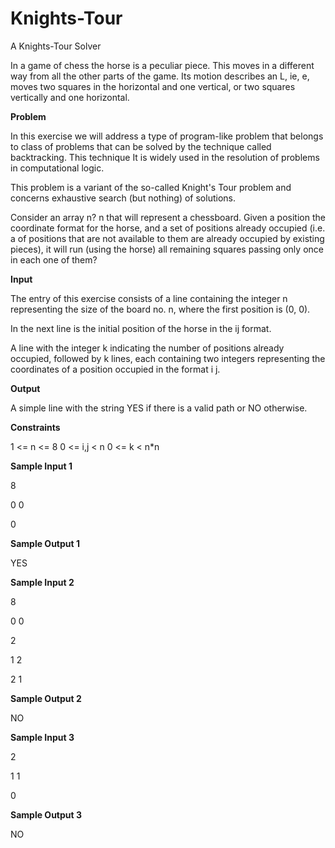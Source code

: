# Knights-Tour
A Knights-Tour Solver

In a game of chess the horse is a peculiar piece. This moves in a different way from all
the other parts of the game. Its motion describes an L, ie, e, moves two squares in the
horizontal and one vertical, or two squares vertically and one horizontal.

**Problem**


In this exercise we will address a type of program-like problem that belongs to
class of problems that can be solved by the technique called backtracking. This technique
It is widely used in the resolution of problems in computational logic.

This problem is a variant of the so-called Knight's Tour problem and concerns
exhaustive search (but nothing) of solutions.

Consider an array n? n that will represent a chessboard. Given a position
the coordinate format for the horse, and a set of positions already occupied (i.e. a
of positions that are not available to them are already occupied by existing pieces), it will
run (using the horse) all remaining squares passing only once in each
one of them?

**Input**

The entry of this exercise consists of a line containing the integer n representing the size
of the board no. n, where the first position is (0, 0).

In the next line is the initial position of the horse in the ij format.

A line with the integer k indicating the number of positions already occupied, followed by k lines,
each containing two integers representing the coordinates of a position occupied in the
format i j.

**Output**

A simple line with the string YES if there is a valid path or NO otherwise.

**Constraints**

1 <= n <= 8   0 <= i,j < n    0 <= k < n*n

**Sample Input 1**

8

0 0

0

**Sample Output 1**

YES

**Sample Input 2**

8

0 0

2

1 2

2 1

**Sample Output 2**

NO

**Sample Input 3**

2

1 1

0

**Sample Output 3**

NO
